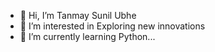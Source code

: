 - 👋 Hi, I’m Tanmay Sunil Ubhe
- 👀 I’m interested in Exploring new innovations 
- 🌱 I’m currently learning Python...



<!---
tanmayubhe07/tanmayubhe07 is a ✨ special ✨ repository because its `README.md` (this file) appears on your GitHub profile.
You can click the Preview link to take a look at your changes.
--->

